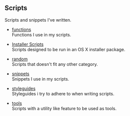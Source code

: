 ## Scripts

Scripts and snippets I've written.

* [functions](https://github.com/erikberglund/Scripts/tree/master/functions)  
 Functions I use in my scripts.

* [Installer Scripts](https://github.com/erikberglund/Scripts/tree/master/installer)  
 Scripts designed to be run in an OS X installer package.

* [random](https://github.com/erikberglund/Scripts/tree/master/random)  
 Scripts that doesn't fit any other category.
 
* [snippets](https://github.com/erikberglund/Scripts/tree/master/snippets)  
 Snippets I use in my scripts.

* [styleguides](https://github.com/erikberglund/Scripts/tree/master/styleguides)  
 Styleguides i try to adhere to when writing scripts.

* [tools](https://github.com/erikberglund/Scripts/tree/master/tools)  
 Scripts with a utility like feature to be used as tools.


